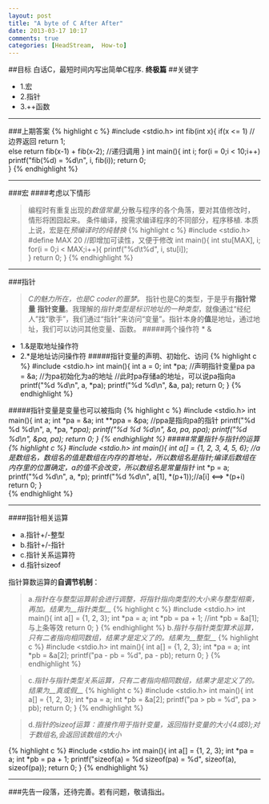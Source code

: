 ```yaml
---
layout: post
title: "A byte of C After After"
date: 2013-03-17 10:17
comments: true
categories: [HeadStream,  How-to]
---
```

##目标
白话C，最短时间内写出简单C程序.
**终极篇**
##关键字
+ 1.宏
+ 2.指针
+ 3.++函数

----	
###上期答案
{% highlight c %}
#include <stdio.h>
int fib(int x){
	if(x <= 1)  //边界返回
		return 1;		
	else 
		return fib(x-1) + fib(x-2); //递归调用
}
int main(){
	int i;
	for(i = 0;i < 10;i++)
		printf("fib(%d) = %d\n", i, fib(i));
	return 0;	
}
{% endhighlight %}

---
###宏
####考虑以下情形
>编程时有重复出现的*数值常量*,分散与程序的各个角落，要对其值修改时，情形将困囧起来。
>条件编译，按需求编译程序的不同部分，程序移植.
本质上说，宏是在*预编译时的纯替换*
{% highlight c %}
#include <stdio.h>
#define MAX 20 //即增加可读性，又便于修改
int main(){
	int stu[MAX], i;
	for(i = 0;i < MAX;i++){
		printf("%d\t%d", i, stu[i]);		
	}
	return 0;
}
{% endhighlight %}

---
###指针
>*C的魅力所在，也是C coder的噩梦。*
指针也是C的类型，于是乎有**指针常量** **指针变量**。我理解的*指针类型是标识地址的一种类型*，就像通过“经纪人”找“歌手”，我们通过“指针”来访问“变量”。指针本身的**值**是地址，通过地址，我们可以访问其他变量、函数。
#####两个操作符 * &
+ 1.&是取地址操作符
+ 2.\*是地址访问操作符
#####指针变量的声明、初始化、访问
{% highlight c %}
#include <stdio.h>
int main(){
	int a = 0;
	int *pa; //声明指针变量pa
	pa = &a;	//为pa初始化为a的地址
	//此时pa存储a的地址，可以说pa指向a 
	printf("%d %d\n", a, *pa);
	printf("%d %d\n", &a, pa);
	return 0;
}
{% endhighlight %}

#####指针变量是变量也可以被指向
{% highlight c %}
#include <stdio.h>
int main(){
	int a;
	int *pa = &a;
	int **ppa = &pa; //ppa是指向pa的指针
	printf("%d %d %d\n", a, *pa, **ppa);
	printf("%d %d %d\n", &a, pa, *ppa);
	printf("%d %d\n", &pa, pa);
	return 0;
}
{% endhighlight %}
#####常量指针与指针的运算
{% highlight c %}
#include <stdio.h>
int main(){
	int a[] = {1, 2, 3, 4, 5, 6};	//a是数组名，数组名的值是数组在内存的首地址，所以数组名是指针;编译后数组在内存里的位置确定，a的值不会改变，所以*数组名是常量指针*
	int *p = a;
	printf("%d %d\n", a, *p);
	printf("%d %d\n", a[1], *(p+1));//a[i] <==> *(p+i)
	return 0;
}	
{% endhighlight %}

----
####指针相关运算
+ a.指针+/-整型
+ b.指针+/-指针
+ c.指针关系运算符
+ d.指针sizeof

指针算数运算的**自调节机制**：
>a.*指针在与整型运算前会进行调整，将指针指向类型的大小来与整型相乘，再加。结果为__指针类型__*
{% highlight c %}
#include <stdio.h>
int main(){
	int a[] = {1, 2, 3};
	int *pa = a;
	int *pb = pa + 1; 
	//int *pb = &a[1]; 与上条等效
	return 0;
}
{% endhighlight %}
>b.*指针与指针类型算术运算，只有二者指向相同数组，结果才是定义了的。结果为__整型__*
{% highlight c %}
#include <stdio.h>
int main(){
	int a[] = {1, 2, 3};
	int *pa = a;
	int *pb = &a[2]; 
	printf("pa - pb = %d", pa - pb);
	return 0;
}
{% endhighlight %}


>c.*指针与指针类型关系运算，只有二者指向相同数组，结果才是定义了的。结果为__真或假__*
{% highlight c %}
#include <stdio.h>
int main(){
	int a[] = {1, 2, 3};
	int *pa = a;
	int *pb = &a[2]; 
	printf("pa > pb = %d", pa > pb);
	return 0;
}
{% endhighlight %}

>d.*指针的sizeof运算：直接作用于指针变量，返回指针变量的大小(4或8);对于数组名,会返回该数组的大小*

{% highlight c %}
#include <stdio.h>
int main(){
	int a[] = {1, 2, 3};
	int *pa = a;
	int *pb = pa + 1; 
	printf("sizeof(a) = %d sizeof(pa) = %d", sizeof(a), sizeof(pa));
	return 0;
}
{% endhighlight %}

---
###先告一段落，还待完善。若有问题，敬请指出。
